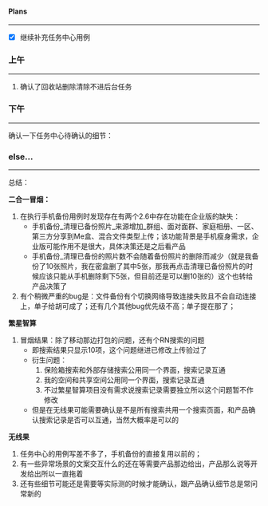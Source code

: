 
#### Plans
---
- [x] 继续补充任务中心用例

### 上午
---
1. 确认了回收站删除清除不进后台任务


### 下午
---
确认一下任务中心待确认的细节：

### else...
---
总结：

**二合一冒烟：**
1. 在执行手机备份用例时发现存在有两个2.6中存在功能在企业版的缺失：
	- 手机备份_清理已备份照片_来源增加_群组、面对面群、家庭相册、一区、第三方分享到Me盒、混合文件类型上传；该功能背景是手机瘦身需求，企业版可能作用不是很大，具体决策还是之后看产品
	- 手机备份_清理已备份的照片数不会随着备份照片的删除而减少（就是我备份了10张照片，我在密盒删了其中5张，那我再点击清理已备份照片的时候应该只能从手机删除剩下5张，但目前还是可以删10张的）这个也转给产品决策了
2. 有个稍微严重的bug是：文件备份有个切换网络导致连接失败且不会自动连接上，单子给胡可成了；还有几个其他bug优先级不高；单子提在那了；

**繁星智算**
1. 冒烟结果：除了移动那边打包的问题，还有个RN搜索的问题
	- 即搜索结果只显示10项，这个问题继进已修改上传验过了
	- 衍生问题：
		1. 保险箱搜索和外部存储搜索公用同一个界面，搜索记录互通
		2. 我的空间和共享空间公用同一个界面，搜索记录互通
		3. 不过繁星智算项目没有需求说搜索记录需要独立所以这个问题暂不作修改
	- 但是在无线果可能需要确认是不是所有搜索共用一个搜索页面，和产品确认搜索记录是否可以互通，当然大概率是可以的

**无线果**
1. 任务中心的用例写差不多了，手机备份的直接复用以前的；
2. 有一些异常场景的文案交互什么的还在等需要产品那边给出，产品那么说等开发给出所以一直拖着
3. 还有些细节可能还是需要等实际测的时候才能确认，跟产品确认细节总是常问常新的